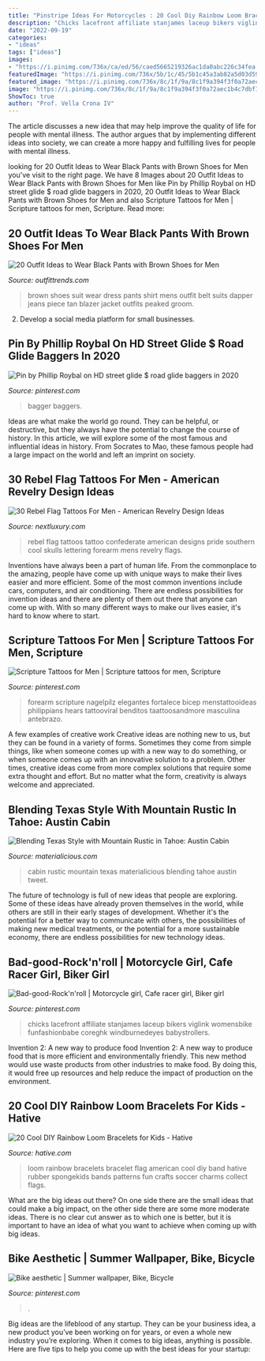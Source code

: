 ```yaml
---
title: "Pinstripe Ideas For Motorcycles : 20 Cool Diy Rainbow Loom Bracelets For Kids"
description: "Chicks lacefront affiliate stanjames laceup bikers viglink womensbike funfashionbabe coreghk windburnedeyes babystrollers"
date: "2022-09-19"
categories:
- "ideas"
tags: ["ideas"]
images:
- "https://i.pinimg.com/736x/ca/ed/56/caed5665219326ac1da0abc226c34fea.jpg"
featuredImage: "https://i.pinimg.com/736x/5b/1c/45/5b1c45a3ab82a5d03d599a6b0c68e819.jpg"
featured_image: "https://i.pinimg.com/736x/8c/1f/9a/8c1f9a394f3f0a72aec1b4c7dbf1ee4b.jpg"
image: "https://i.pinimg.com/736x/8c/1f/9a/8c1f9a394f3f0a72aec1b4c7dbf1ee4b.jpg"
ShowToc: true
author: "Prof. Vella Crona IV"
---
```



The article discusses a new idea that may help improve the quality of life for people with mental illness. The author argues that by implementing different ideas into society, we can create a more happy and fulfilling lives for people with mental illness.

	

		
looking for 20 Outfit Ideas to Wear Black Pants with Brown Shoes for Men you've visit to the right page. We have 8 Images about 20 Outfit Ideas to Wear Black Pants with Brown Shoes for Men like Pin by Phillip Roybal on HD street glide $ road glide baggers in 2020, 20 Outfit Ideas to Wear Black Pants with Brown Shoes for Men and also Scripture Tattoos for Men | Scripture tattoos for men, Scripture. Read more:
		
    
## 20 Outfit Ideas To Wear Black Pants With Brown Shoes For Men

<img loading=lazy src="https://www.outfittrends.com/wp-content/uploads/2017/04/Brown-Shoes-with-Black-Pants-and-Belt.jpg" onerror="this.onerror=null;this.src='https://tse4.mm.bing.net/th?id=OIP.p25lzaTdUZoYBkN8HA069wHaNJ&amp;pid=15.1';" alt="20 Outfit Ideas to Wear Black Pants with Brown Shoes for Men">

_Source: outfittrends.com_

>brown shoes suit wear dress pants shirt mens outfit belt suits dapper jeans piece tan blazer jacket outfits peaked groom. 

	

2. Develop a social media platform for small businesses.

    
## Pin By Phillip Roybal On HD Street Glide $ Road Glide Baggers In 2020

<img loading=lazy src="https://i.pinimg.com/736x/8c/1f/9a/8c1f9a394f3f0a72aec1b4c7dbf1ee4b.jpg" onerror="this.onerror=null;this.src='https://tse1.mm.bing.net/th?id=OIP.6SqMR_dW9sl7KbkzCQl6kwHaF9&amp;pid=15.1';" alt="Pin by Phillip Roybal on HD street glide $ road glide baggers in 2020">

_Source: pinterest.com_

>bagger baggers. 

	

Ideas are what make the world go round. They can be helpful, or destructive, but they always have the potential to change the course of history. In this article, we will explore some of the most famous and influential ideas in history. From Socrates to Mao, these famous people had a large impact on the world and left an imprint on society.

    
## 30 Rebel Flag Tattoos For Men - American Revelry Design Ideas

<img loading=lazy src="https://nextluxury.com/wp-content/uploads/rebel-lettering-with-confederate-flag-mens-forearm-tattoos.jpg" onerror="this.onerror=null;this.src='https://tse4.mm.bing.net/th?id=OIP.kAL0ym2N110iY8SB07AySQHaHa&amp;pid=15.1';" alt="30 Rebel Flag Tattoos For Men - American Revelry Design Ideas">

_Source: nextluxury.com_

>rebel flag tattoos tattoo confederate american designs pride southern cool skulls lettering forearm mens revelry flags. 

	

Inventions have always been a part of human life. From the commonplace to the amazing, people have come up with unique ways to make their lives easier and more efficient. Some of the most common inventions include cars, computers, and air conditioning. There are endless possibilities for invention ideas and there are plenty of them out there that anyone can come up with. With so many different ways to make our lives easier, it's hard to know where to start.

    
## Scripture Tattoos For Men | Scripture Tattoos For Men, Scripture

<img loading=lazy src="https://i.pinimg.com/736x/ca/ed/56/caed5665219326ac1da0abc226c34fea.jpg" onerror="this.onerror=null;this.src='https://tse4.mm.bing.net/th?id=OIP.CC-PYZ8W2JxLPUWYy1SbvwHaHa&amp;pid=15.1';" alt="Scripture Tattoos for Men | Scripture tattoos for men, Scripture">

_Source: pinterest.com_

>forearm scripture nagelpilz elegantes fortalece bicep menstattooideas philippians hears tattooviral benditos taattoosandmore masculina antebrazo. 

	

A few examples of creative work
Creative ideas are nothing new to us, but they can be found in a variety of forms. Sometimes they come from simple things, like when someone comes up with a new way to do something, or when someone comes up with an innovative solution to a problem. Other times, creative ideas come from more complex solutions that require some extra thought and effort. But no matter what the form, creativity is always welcome and appreciated.

    
## Blending Texas Style With Mountain Rustic In Tahoe: Austin Cabin

<img loading=lazy src="http://static.materialicious.com/images/blending-texas-style-with-mountain-rustic-in-tahoe-austin-cabin-o.jpg" onerror="this.onerror=null;this.src='https://tse3.mm.bing.net/th?id=OIP.VrQoJ49prscOOOYezFCeDQHaLH&amp;pid=15.1';" alt="Blending Texas Style with Mountain Rustic in Tahoe: Austin Cabin">

_Source: materialicious.com_

>cabin rustic mountain texas materialicious blending tahoe austin tweet. 

	

The future of technology is full of new ideas that people are exploring. Some of these ideas have already proven themselves in the world, while others are still in their early stages of development. Whether it's the potential for a better way to communicate with others, the possibilities of making new medical treatments, or the potential for a more sustainable economy, there are endless possibilities for new technology ideas.

    
## Bad-good-Rock&#039;n&#039;roll | Motorcycle Girl, Cafe Racer Girl, Biker Girl

<img loading=lazy src="https://i.pinimg.com/736x/5b/1c/45/5b1c45a3ab82a5d03d599a6b0c68e819.jpg" onerror="this.onerror=null;this.src='https://tse3.mm.bing.net/th?id=OIP.ggvByqKF8JX2nzkgZy4sigHaLH&amp;pid=15.1';" alt="Bad-good-Rock&#039;n&#039;roll | Motorcycle girl, Cafe racer girl, Biker girl">

_Source: pinterest.com_

>chicks lacefront affiliate stanjames laceup bikers viglink womensbike funfashionbabe coreghk windburnedeyes babystrollers. 

	

Invention 2: A new way to produce food
Invention 2: A new way to produce food that is more efficient and environmentally friendly. This new method would use waste products from other industries to make food. By doing this, it would free up resources and help reduce the impact of production on the environment.

    
## 20 Cool DIY Rainbow Loom Bracelets For Kids - Hative

<img loading=lazy src="https://hative.com/wp-content/uploads/2014/10/rainbow-loom-bracelets/12-american-flag-rainbow-loom-bracelet.jpg" onerror="this.onerror=null;this.src='https://tse3.mm.bing.net/th?id=OIP.ycLOG1zE6SaQGJChrbnungHaJ6&amp;pid=15.1';" alt="20 Cool DIY Rainbow Loom Bracelets for Kids - Hative">

_Source: hative.com_

>loom rainbow bracelets bracelet flag american cool diy band hative rubber spongekids bands patterns fun crafts soccer charms collect flags. 

	

What are the big ideas out there?
On one side there are the small ideas that could make a big impact, on the other side there are some more moderate ideas. There is no clear cut answer as to which one is better, but it is important to have an idea of what you want to achieve when coming up with big ideas.

    
## Bike Aesthetic | Summer Wallpaper, Bike, Bicycle

<img loading=lazy src="https://i.pinimg.com/736x/61/ee/a3/61eea34ff6a5dc2828209adb98007d01.jpg" onerror="this.onerror=null;this.src='https://tse1.mm.bing.net/th?id=OIP.RFQnvVqHVyNor-l4uEdaHQHaOt&amp;pid=15.1';" alt="Bike aesthetic | Summer wallpaper, Bike, Bicycle">

_Source: pinterest.com_

>. 

	

Big ideas are the lifeblood of any startup. They can be your business idea, a new product you’ve been working on for years, or even a whole new industry you’re exploring. When it comes to big ideas, anything is possible. Here are five tips to help you come up with the best ideas for your startup: 

